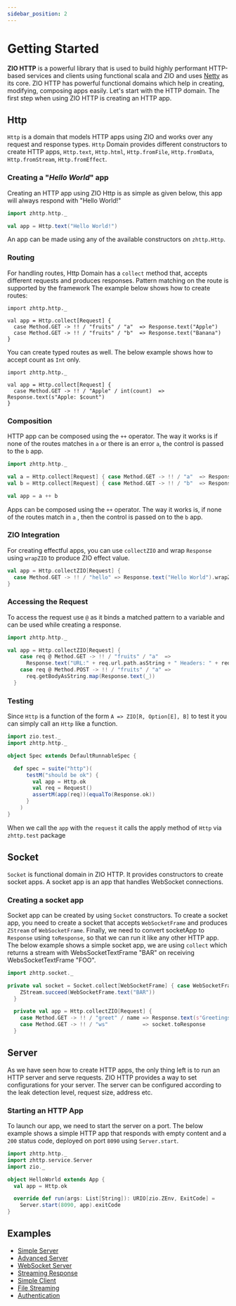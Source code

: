 ```yaml
---
sidebar_position: 2
---
```


# Getting Started

**ZIO HTTP** is a powerful library that is used to build highly performant HTTP-based services and clients using functional scala and ZIO and uses [Netty](https://netty.io/) as its core.
ZIO HTTP has powerful functional domains which help in creating, modifying, composing apps easily. Let's start with the HTTP domain.
The first step when using ZIO HTTP is creating an HTTP app. 

## Http

`Http` is a domain that models HTTP apps using ZIO and works over any request and response types. `Http` Domain provides different constructors to create HTTP apps, `Http.text`, `Http.html`, `Http.fromFile`, `Http.fromData`, `Http.fromStream`, `Http.fromEffect`.  

### Creating a "_Hello World_" app

Creating an HTTP app using ZIO Http is as simple as given below, this app will always respond with "Hello World!"

```scala
import zhttp.http._

val app = Http.text("Hello World!")
```
An app can be made using any of the available constructors on `zhttp.Http`.

### Routing

 For handling routes, Http Domain has a `collect` method that, accepts different requests and produces responses. Pattern matching on the route is supported by the framework
The example below shows how to create routes:

```scala,
import zhttp.http._

val app = Http.collect[Request] {
  case Method.GET -> !! / "fruits" / "a"  => Response.text("Apple")
  case Method.GET -> !! / "fruits" / "b"  => Response.text("Banana")
}
```
You can create typed routes as well. The below example shows how to accept count as `Int` only.
 ```scala,
 import zhttp.http._
 
 val app = Http.collect[Request] {
   case Method.GET -> !! / "Apple" / int(count)  => Response.text(s"Apple: $count")
 }
 ```

### Composition

HTTP app can be composed using the `++` operator. The way it works is if none of the routes matches in `a` or there is an error `a`, the control is passed to the `b` app.

```scala
import zhttp.http._

val a = Http.collect[Request] { case Method.GET -> !! / "a"  => Response.ok }
val b = Http.collect[Request] { case Method.GET -> !! / "b"  => Response.ok }

val app = a ++ b
```

Apps can be composed using the `++` operator. The way it works is, if none of the routes match in `a` , then the control is passed on to the `b` app.

### ZIO Integration

For creating effectful apps, you can use `collectZIO` and wrap `Response` using `wrapZIO` to produce ZIO effect value.

```scala
val app = Http.collectZIO[Request] {
  case Method.GET -> !! / "hello" => Response.text("Hello World").wrapZIO
}
```

### Accessing the Request

To access the request use `@` as it binds a matched pattern to a variable and can be used while creating a response.

```scala
import zhttp.http._

val app = Http.collectZIO[Request] {
    case req @ Method.GET -> !! / "fruits" / "a"  =>
      Response.text("URL:" + req.url.path.asString + " Headers: " + req.getHeaders).wrapZIO
    case req @ Method.POST -> !! / "fruits" / "a" =>
      req.getBodyAsString.map(Response.text(_))
  }
```

### Testing

Since `Http` is a function of the form `A => ZIO[R, Option[E], B]` to test it you can simply call an `Http` like a function.

```scala
import zio.test._
import zhttp.http._

object Spec extends DefaultRunnableSpec {

  def spec = suite("http")(
      testM("should be ok") {
        val app = Http.ok
        val req = Request()
        assertM(app(req))(equalTo(Response.ok))
      }
    )
}
```
When we call the `app` with the `request` it calls the apply method of `Http` via `zhttp.test` package

## Socket

`Socket` is functional domain in ZIO HTTP. It provides constructors to create socket apps. 
A socket app is an app that handles WebSocket connections.

### Creating a socket app

Socket app can be created by using `Socket` constructors. To create a socket app, you need to create a socket that accepts `WebSocketFrame` and produces `ZStream` of `WebSocketFrame`.
Finally, we need to convert socketApp to `Response` using `toResponse`, so that we can run it like any other HTTP app.   
The below example shows a simple socket app, we are using `collect` which returns a stream with WebsSocketTextFrame "BAR" on receiving WebsSocketTextFrame "FOO".   

```scala
import zhttp.socket._

private val socket = Socket.collect[WebSocketFrame] { case WebSocketFrame.Text("FOO") =>
    ZStream.succeed(WebSocketFrame.text("BAR"))
  }

  private val app = Http.collectZIO[Request] {
    case Method.GET -> !! / "greet" / name => Response.text(s"Greetings {$name}!").wrapZIO
    case Method.GET -> !! / "ws"           => socket.toResponse
  }
```

## Server

As we have seen how to create HTTP apps, the only thing left is to run an  HTTP server and serve requests.
ZIO HTTP provides a way to set configurations for your server. The server can be configured according to the leak detection level, request size, address etc. 

### Starting an HTTP App

To launch our app, we need to start the server on a port. The below example shows a simple HTTP app that responds with empty content and a `200` status code, deployed on port `8090` using `Server.start`.

```scala
import zhttp.http._
import zhttp.service.Server
import zio._

object HelloWorld extends App {
  val app = Http.ok

  override def run(args: List[String]): URIO[zio.ZEnv, ExitCode] =
    Server.start(8090, app).exitCode
}
```

## Examples

- [Simple Server](https://dream11.github.io/zio-http/docs/v1.x/examples/zio-http-basic-examples/hello-world)
- [Advanced Server](https://dream11.github.io/zio-http/docs/v1.x/examples/advanced-examples/hello-world-advanced)
- [WebSocket Server](https://dream11.github.io/zio-http/docs/v1.x/examples/zio-http-basic-examples/web-socket)
- [Streaming Response](https://dream11.github.io/zio-http/docs/v1.x/examples/advanced-examples/stream-response)
- [Simple Client](https://dream11.github.io/zio-http/docs/v1.x/examples/zio-http-basic-examples/simple-client)
- [File Streaming](https://dream11.github.io/zio-http/docs/v1.x/examples/advanced-examples/stream-file)
- [Authentication](https://dream11.github.io/zio-http/docs/v1.x/examples/advanced-examples/authentication)
